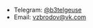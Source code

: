 - Telegram: [@b3telgeuse](https://t.me/b3telgeuse)
- Email: [vzbrodov@vk.com](mailto:vzbrodov@vk.com)
